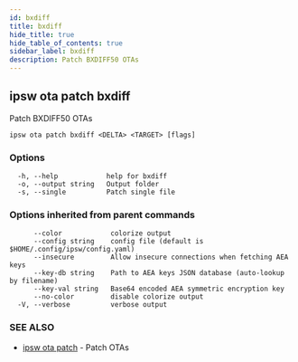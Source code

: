 ```yaml
---
id: bxdiff
title: bxdiff
hide_title: true
hide_table_of_contents: true
sidebar_label: bxdiff
description: Patch BXDIFF50 OTAs
---
```

## ipsw ota patch bxdiff

Patch BXDIFF50 OTAs

```
ipsw ota patch bxdiff <DELTA> <TARGET> [flags]
```

### Options

```
  -h, --help            help for bxdiff
  -o, --output string   Output folder
  -s, --single          Patch single file
```

### Options inherited from parent commands

```
      --color            colorize output
      --config string    config file (default is $HOME/.config/ipsw/config.yaml)
      --insecure         Allow insecure connections when fetching AEA keys
      --key-db string    Path to AEA keys JSON database (auto-lookup by filename)
      --key-val string   Base64 encoded AEA symmetric encryption key
      --no-color         disable colorize output
  -V, --verbose          verbose output
```

### SEE ALSO

* [ipsw ota patch](/docs/cli/ipsw/ota/patch)	 - Patch OTAs

